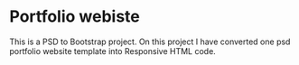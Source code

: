 # Portfolio webiste
 This is a PSD to Bootstrap project. On this project I have converted one psd portfolio website template into Responsive HTML code.
